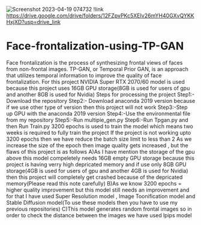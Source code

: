 ![Screenshot 2023-04-19 074732](https://github.com/Rex123774/Face-frontalization-using-TP-GAN/assets/77051661/8e7a9fb5-2f8e-4aab-847c-ec1552817b41)
!link https://drive.google.com/drive/folders/12FZpvPKc5XEIv26mYH40GXvQYKKHxjXD?usp=drive_link
# Face-frontalization-using-TP-GAN
Face frontalization is the process of synthesizing frontal views of faces from non-frontal images. 
TP-GAN, or Temporal Prior GAN, is an approach that utilizes temporal information to improve the quality of face frontalization.
For this project NVIDIA Super RTX 2070/60 model is used because this project uses 16GB GPU storage(8GB is used for users of gpu and another 8GB is used for Nvidia)
Steps for processing the project
Step1:- Download the repository
Step2:- Download anaconda 2019 version because if we use other type of version then this project will not work
Step3:-Step up GPU with the anaconda 2019 version
Step4:-Use the environmental file from my repository
Step5:-Run multipie_gen.py
Step6:-Run Tpgan.py and then Run Train.py
3200 epochs is used to train the model which means two weeks is required to fully train the project
If the project is not working upto 3200 epochs then we have reduce the batch size limit to less than 2
As we increase the size of the epoch then image quality gets increased , but the flaws of this project is as follows
A)As I have mention the storage of the gpu above this model compeletely needs 16GB empty GPU storage because this project is having verry high depricated memory and if use only 8GB GPU storage(4GB is used for users of gpu and another 4GB is used for Nvidia) then this project will completely get crashed because of the depricated memory(Please read this note carefully)
B)As we know 3200 epochs = higher quality improvement but this model still needs an improvement and for that I have used Super Resolution model , Image Toonification model and Stable Diffusion model(To use these models then you have to use my previous repositories)
C)This model generates random frontal images so in order to check the distance between the images we have used lpips model 
